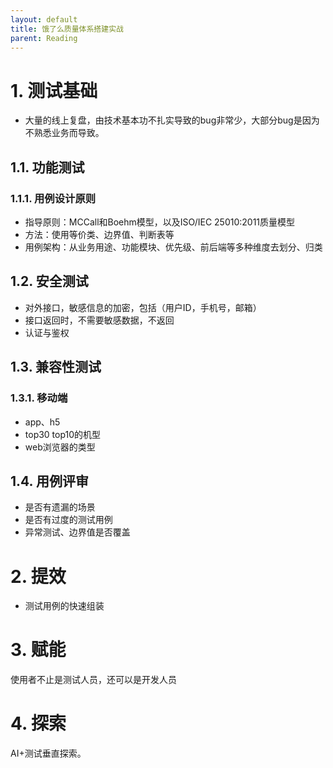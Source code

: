 ```yaml
---
layout: default
title: 饿了么质量体系搭建实战
parent: Reading
---
```


# 1. 测试基础

- 大量的线上复盘，由技术基本功不扎实导致的bug非常少，大部分bug是因为不熟悉业务而导致。

## 1.1. 功能测试

### 1.1.1. 用例设计原则

- 指导原则：MCCall和Boehm模型，以及ISO/IEC 25010:2011质量模型
- 方法：使用等价类、边界值、判断表等
- 用例架构：从业务用途、功能模块、优先级、前后端等多种维度去划分、归类

## 1.2. 安全测试

- 对外接口，敏感信息的加密，包括（用户ID，手机号，邮箱）
- 接口返回时，不需要敏感数据，不返回
- 认证与鉴权

## 1.3. 兼容性测试

### 1.3.1. 移动端

- app、h5
- top30 top10的机型
- web浏览器的类型

## 1.4. 用例评审

- 是否有遗漏的场景
- 是否有过度的测试用例
- 异常测试、边界值是否覆盖

# 2. 提效
- 测试用例的快速组装
# 3. 赋能

使用者不止是测试人员，还可以是开发人员

# 4. 探索

AI+测试垂直探索。